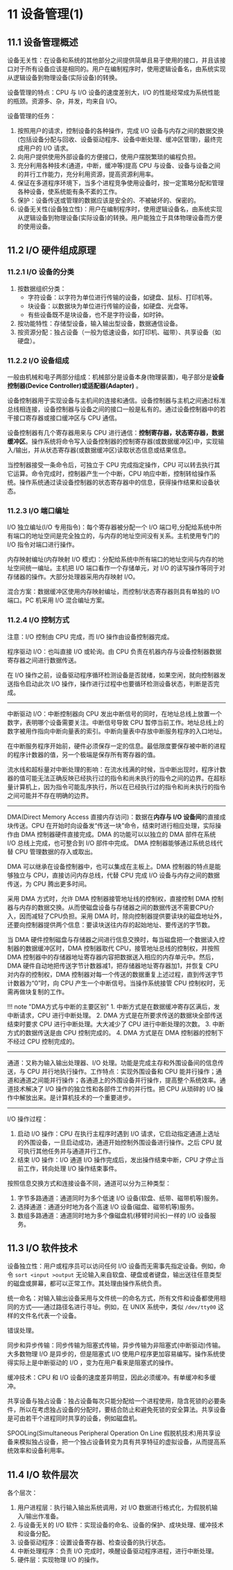 # 11 设备管理(1)

## 11.1 设备管理概述

设备无关性：在设备和系统的其他部分之间提供简单且易于使用的接口，并且该接口对于所有设备应该是相同的。用户在编制程序时，使用逻辑设备名，由系统实现从逻辑设备到物理设备(实际设备)的转换。

设备管理的特点：CPU 与 I/O 设备的速度差别大，I/O 的性能经常成为系统性能的瓶颈。资源多、杂，并发，均来自 I/O。

设备管理的任务：

1. 按照用户的请求，控制设备的各种操作，完成 I/O 设备与内存之间的数据交换(包括设备分配与回收、设备驱动程序、设备中断处理、缓冲区管理)，最终完成用户的 I/O 请求。
2. 向用户提供使用外部设备的方便接口，使用户摆脱繁琐的编程负担。
3. 充分利用各种技术(通道，中断，缓冲等)提高 CPU 与设备、设备与设备之间的并行工作能力，充分利用资源，提高资源利用率。
4. 保证在多道程序环境下，当多个进程竞争使用设备时，按一定策略分配和管理各种设备，使系统能有条不紊的工作。
5. 保护：设备传送或管理的数据应该是安全的、不被破坏的、保密的。
6. 设备无关性(设备独立性)：用户在编制程序时，使用逻辑设备名，由系统实现从逻辑设备到物理设备(实际设备)的转换。用户能独立于具体物理设备而方便的使用设备。

## 11.2 I/O 硬件组成原理

### 11.2.1 I/O 设备的分类

1. 按数据组织分类：
    - 字符设备：以字符为单位进行传输的设备，如键盘、鼠标、打印机等。
    - 块设备：以数据块为单位进行传输的设备，如硬盘、光盘等。
    - 有些设备既不是块设备，也不是字符设备，如时钟。
2. 按功能特性：存储型设备，输入输出型设备，数据通信设备。
3. 按资源分配：独占设备（一般为低速设备，如打印机、磁带）、共享设备（如硬盘）。

### 11.2.2 I/O 设备组成

一般由机械和电子两部分组成：机械部分是设备本身(物理装置)，电子部分是**设备控制器(Device Controller)或适配器(Adapter)** 。

设备控制器用于实现设备与主机间的连接和通信。设备控制器与主机之间通过标准总线相连接，设备控制器与设备之间的接口一般是私有的。通过设备控制器中的若干接口寄存器或接口缓冲区与 CPU 通信。

设备控制器有几个寄存器用来与 CPU 进行通信：**控制寄存器，状态寄存器，数据缓冲区**。操作系统将命令写入设备控制器的控制寄存器(或数据缓冲区)中，实现输入/输出，并从状态寄存器(或数据缓冲区)读取状态信息或结果信息。

当控制器接受一条命令后，可独立于 CPU 完成指定操作，CPU 可以转去执行其它运算。命令完成时，控制器产生一个中断，CPU 响应中断，控制转给操作系统。操作系统通过读设备控制器的状态寄存器中的信息，获得操作结果和设备状态。

### 11.2.3 I/O 端口编址

I/O 独立编址(I/O 专用指令)：每个寄存器被分配一个 I/O 端口号,分配给系统中所有端口的地址空间是完全独立的，与内存的地址空间没有关系。主机使用专门的 I/O 指令对端口进行操作。

内存映射编址(内存映射 I/O 模式)：分配给系统中所有端口的地址空间与内存的地址空间统一编址。主机把 I/O 端口看作一个存储单元，对 I/O 的读写操作等同于对存储器的操作。大部分处理器采用内存映射 I/O。

混合方案：数据缓冲区使用内存映射编址，而控制/状态寄存器则具有单独的 I/O 端口。PC 机采用 I/O 混合编址方案。

### 11.2.4 I/O 控制方式

注意：I/O 控制由 CPU 完成，而 I/O 操作由设备控制器完成。

程序驱动 I/O：也叫直接 I/O 或轮询。由 CPU 负责在机器内存与设备控制器数据寄存器之间进行数据传送。

在 I/O 操作之前，设备驱动程序循环检测设备是否就绪，如果空闲，就向控制器发送指令启动此次 I/O 操作，操作进行过程中也要循环检测设备状态，判断是否完成。

---

中断驱动 I/O：中断控制器向 CPU 发出中断信号的同时，在地址总线上放置一个数字，表明哪个设备需要关注。中断信号导致 CPU 暂停当前工作。地址总线上的数字被用作指向中断向量表的索引。中断向量表中存放中断服务程序的入口地址。

在中断服务程序开始前，硬件必须保存一定的信息。最低限度要保存被中断的进程的程序计数器的值，另一个极端是保存所有寄存器的值。

流水线和超标量对中断处理的影响：在流水线满的时候，当中断出现时，程序计数器的值可能无法正确反映已经执行过的指令和尚未执行的指令之间的边界。在超标量计算机上，因为指令可能乱序执行，所以在已经执行过的指令和尚未执行的指令之间可能并不存在明确的边界。

---

DMA(Direct Memory Access 直接内存访问)：数据在**内存与 I/O 设备间**的直接成块传送。CPU 在开始时向设备发“传送一块”命令，结束时进行相应处理，实际操作由 DMA 控制器硬件直接完成。DMA 的功能可以以独立的 DMA 部件在系统 I/O 总线上完成，也可整合到 I/O 部件中完成。 DMA 控制器能够通过系统总线代替 CPU 管理数据的存入或取出。

DMA 可以继承在设备控制器中，也可以集成在主板上。DMA 控制器的特点是能够独立与 CPU，直接访问内存总线，代替 CPU 完成 I/O 设备与内存之间的数据传送，为 CPU 腾出更多时间。

采用 DMA 方式时，允许 DMA 控制器接管地址线的控制权，直接控制 DMA 控制器与内存的数据交换。从而使磁盘设备与存储器之间的数据传送不需要CPU介入，因而减轻了CPU负担。采用 DMA 时，除向控制器提供要读块的磁盘地址外，还要向控制器提供两个信息：要读块送往内存的起始地址、要传送的字节数。

当 DMA 硬件控制磁盘与存储器之间进行信息交换时，每当磁盘把一个数据读入控制器的数据缓冲区时，DMA 控制器取代 CPU，接管地址总线的控制权，并按照 DMA 控制器中的存储器地址寄存器内容把数据送入相应的内存单元中。然后，DMA 硬件自动地把传送字节计数器减1，把存储器地址寄存器加1，并恢复 CPU 对内存的控制权，DMA 控制器对每一个传送的数据重复上述过程，直到传送字节计数器为“0”时，向 CPU 产生一个中断信号。当操作系统接管 CPU 控制权时，无需再做块复制的工作。

!!! note "DMA方式与中断的主要区别"
    1. 中断方式是在数据缓冲寄存区满后，发中断请求，CPU 进行中断处理。
    2. DMA 方式是在所要求传送的数据块全部传送结束时要求 CPU 进行中断处理。大大减少了 CPU 进行中断处理的次数。
    3. 中断方式的数据传送是由 CPU 控制完成的。
    4. DMA 方式是在 DMA 控制器的控制下不经过 CPU 控制完成的。

---

通道：又称为输入输出处理器、I/O 处理。功能是完成主存和外围设备间的信息传送，与 CPU 并行地执行操作。工作特点：实现外围设备和 CPU 能并行操作；通道和通道之间能并行操作；各通道上的外围设备并行操作，提高整个系统效率。通道技术解决了 I/O 操作的独立性和各部件工作的并行性。把 CPU 从琐碎的 I/O 操作中解放出来。是计算机技术的一个重要进步。

---

I/O 操作过程：

1. 启动 I/O 操作：CPU 在执行主程序时遇到 I/O 请求，它启动指定通道上选址的外围设备，一旦启动成功，通道开始控制外围设备进行操作。之后 CPU 就可执行其他任务并与通道并行工作。
2. 结束 I/O 操作：I/O 通道 I/O 操作完成后，发出操作结束中断，CPU 才停止当前工作，转向处理 I/O 操作结束事件。

按照信息交换方式和连接设备不同，通道可以分为三种类型：

1. 字节多路通道：通道同时为多个低速 I/O 设备(软盘、纸带、磁带机等)服务。
2. 选择通道：通道分时地为各个高速 I/O 设备(磁盘、磁带机等)服务。
3. 数组多路通道：通道同时地为多个像磁盘机(移臂时间长)一样的 I/O 设备服务。

## 11.3 I/O 软件技术

设备独立性：用户或程序员可以访问任何 I/O 设备而无需事先指定设备。例如，命令 `sort <input >output` 无论输入来自软盘、硬盘或者键盘，输出送往任意类型的磁盘或屏幕，都可以正常工作。其处理由操作系统负责。

统一命名：对输入输出设备采用与文件统一的命名方式，所有文件和设备都使用相同的方式——通过路径名进行寻址。例如，在 UNIX 系统中，类似 `/dev/tty00` 这样的文件名代表一个设备。

错误处理。

同步和异步传输：同步传输为阻塞式传输，异步传输为非阻塞式(中断驱动)传输。大多数物理 I/O 是异步的，但是阻塞式 I/O 使用户程序更加容易编写。操作系统使得实际上是中断驱动的 I/O ，变为在用户看来是阻塞式的操作。

缓冲技术：CPU 和 I/O 设备的速度差异明显，因此必须缓冲。有单缓冲和多缓冲。

共享设备与独占设备：独占设备每次只能分配给一个进程使用，隐含死锁的必要条件，所以在考虑独占设备的分配时，要结合防止和避免死锁的安全算法。共享设备是可由若干个进程同时共享的设备，例如磁盘机。

SPOOLing(Simultaneous Peripheral Operation On Line 假脱机技术)用共享设备来模拟独占设备，把一个独占设备转变为具有共享特征的虚拟设备，从而提高系统效率和设备利用率。

## 11.4 I/O 软件层次

各个层次：

1. 用户进程层：执行输入输出系统调用，对 I/O 数据进行格式化，为假脱机输入/输出作准备。
2. 与设备无关的 I/O 软件：实现设备的命名、设备的保护、成块处理、缓冲技术和设备分配。
3. 设备驱动程序：设置设备寄存器、检查设备的执行状态。
4. 中断处理程序：负责 I/O 完成时，唤醒设备驱动程序进程，进行中断处理。
5. 硬件层：实现物理 I/O 的操作。

